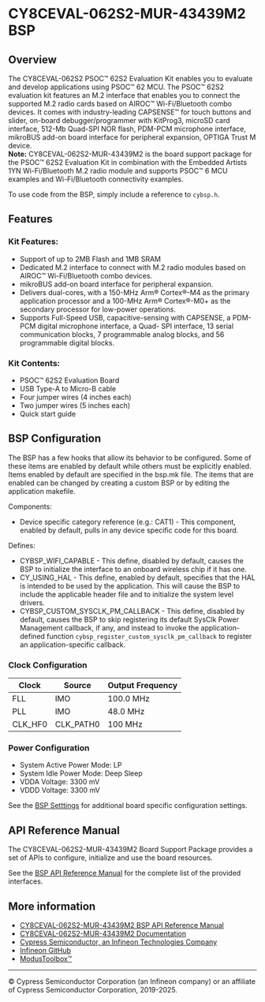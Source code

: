 # CY8CEVAL-062S2-MUR-43439M2 BSP

## Overview

The CY8CEVAL-062S2 PSOC™ 62S2 Evaluation Kit enables you to evaluate and develop applications using PSOC™ 62 MCU. The PSOC™ 62S2 evaluation kit features an M.2 interface that enables you to connect the supported M.2 radio cards based on AIROC™ Wi-Fi/Bluetooth combo devices. It comes with industry-leading CAPSENSE™ for touch buttons and slider, on-board debugger/programmer with KitProg3, microSD card interface, 512-Mb Quad-SPI NOR flash, PDM-PCM microphone interface, mikroBUS add-on board interface for peripheral expansion, OPTIGA Trust M device.     
**Note:**
CY8CEVAL-062S2-MUR-43439M2 is the board support package for the PSOC™ 62S2 Evaluation Kit in combination with the Embedded Artists 1YN Wi-Fi/Bluetooth M.2 radio module and supports PSOC™ 6 MCU examples and Wi-Fi/Bluetooth connectivity examples.



To use code from the BSP, simply include a reference to `cybsp.h`.

## Features

### Kit Features:

* Support of up to 2MB Flash and 1MB SRAM
* Dedicated M.2 interface to connect with M.2 radio modules based on AIROC™ Wi-Fi/Bluetooth combo devices.
* mikroBUS add-on board interface for peripheral expansion.
* Delivers dual-cores, with a 150-MHz Arm® Cortex®-M4 as the primary application processor and a 100-MHz Arm® Cortex®-M0+ as the secondary processor for low-power operations.
* Supports Full-Speed USB, capacitive-sensing with CAPSENSE, a PDM-PCM digital microphone interface, a Quad- SPI interface, 13 serial communication blocks, 7 programmable analog blocks, and 56 programmable digital blocks.

### Kit Contents:

* PSOC™ 62S2 Evaluation Board
* USB Type-A to Micro-B cable
* Four jumper wires (4 inches each)
* Two jumper wires (5 inches each)
* Quick start guide

## BSP Configuration

The BSP has a few hooks that allow its behavior to be configured. Some of these items are enabled by default while others must be explicitly enabled. Items enabled by default are specified in the bsp.mk file. The items that are enabled can be changed by creating a custom BSP or by editing the application makefile.

Components:
* Device specific category reference (e.g.: CAT1) - This component, enabled by default, pulls in any device specific code for this board.

Defines:
* CYBSP_WIFI_CAPABLE - This define, disabled by default, causes the BSP to initialize the interface to an onboard wireless chip if it has one.
* CY_USING_HAL - This define, enabled by default, specifies that the HAL is intended to be used by the application. This will cause the BSP to include the applicable header file and to initialize the system level drivers.
* CYBSP_CUSTOM_SYSCLK_PM_CALLBACK - This define, disabled by default, causes the BSP to skip registering its default SysClk Power Management callback, if any, and instead to invoke the application-defined function `cybsp_register_custom_sysclk_pm_callback` to register an application-specific callback.

### Clock Configuration

| Clock    | Source    | Output Frequency |
|----------|-----------|------------------|
| FLL      | IMO       | 100.0 MHz        |
| PLL      | IMO       | 48.0 MHz         |
| CLK_HF0  | CLK_PATH0 | 100 MHz          |

### Power Configuration

* System Active Power Mode: LP
* System Idle Power Mode: Deep Sleep
* VDDA Voltage: 3300 mV
* VDDD Voltage: 3300 mV

See the [BSP Setttings][settings] for additional board specific configuration settings.

## API Reference Manual

The CY8CEVAL-062S2-MUR-43439M2 Board Support Package provides a set of APIs to configure, initialize and use the board resources.

See the [BSP API Reference Manual][api] for the complete list of the provided interfaces.

## More information
* [CY8CEVAL-062S2-MUR-43439M2 BSP API Reference Manual][api]
* [CY8CEVAL-062S2-MUR-43439M2 Documentation](https://www.infineon.com/cms/en/product/evaluation-boards/cy8ceval-062s2/)
* [Cypress Semiconductor, an Infineon Technologies Company](http://www.cypress.com)
* [Infineon GitHub](https://github.com/infineon)
* [ModusToolbox™](https://www.cypress.com/products/modustoolbox-software-environment)

[api]: https://infineon.github.io/TARGET_CY8CEVAL-062S2-MUR-43439M2/html/modules.html
[settings]: https://infineon.github.io/TARGET_CY8CEVAL-062S2-MUR-43439M2/html/md_bsp_settings.html

---
© Cypress Semiconductor Corporation (an Infineon company) or an affiliate of Cypress Semiconductor Corporation, 2019-2025.
